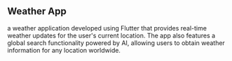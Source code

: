 ## Weather App

a weather application developed using Flutter that provides real-time weather updates for the user's current location. The app also features a global search functionality powered by AI, allowing users to obtain weather information for any location worldwide.
